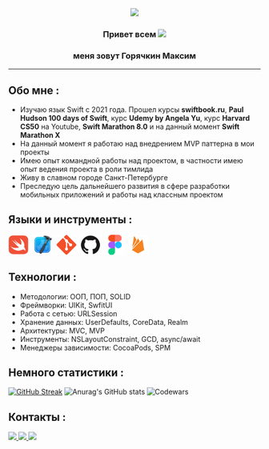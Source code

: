 <div id="header" align="center">
  <img src="https://media.giphy.com/media/IgodAsQDwvWeWU2ZDY/giphy.gif" width="100"/>
</div>

<div id="header" align="center">
  <h3>
    Привет всем
    <img src="https://media.giphy.com/media/hvRJCLFzcasrR4ia7z/giphy.gif" width="30px"/>
  </h3>
  <h3>
    меня зовут Горячкин Максим
  </h3>
</div>

---

Обо мне :
------
- Изучаю язык Swift с 2021 года. Прошел курсы **swiftbook.ru**, **Paul Hudson 100 days of Swift**, курс **Udemy by Angela Yu**, курс **Harvard CS50** на Youtube, **Swift Marathon 8.0** и на данный момент **Swift Marathon X**
- На данный момент я работаю над внедрением MVP паттерна в мои проекты
- Имею опыт командной работы над проектом, в частности имею опыт ведения проекта в роли тимлида
- Живу в славном городе Санкт-Петербурге
- Преследую цель дальнейшего развития в сфере разработки мобильных приложений и работы над классным проектом

Языки и инструменты :
------
<div>
  <img src="https://github.com/devicons/devicon/blob/master/icons/swift/swift-original.svg" title="Swift" alt="Swift" width="40" height="40"/>&nbsp;
  <img src="https://github.com/devicons/devicon/blob/master/icons/xcode/xcode-original.svg" title="XCode" alt="XCode" width="40" height="40"/>&nbsp;
  <img src="https://github.com/devicons/devicon/blob/master/icons/git/git-original.svg" title="Git" alt="Git" width="40" height="40"/>&nbsp;
  <img src="https://github.com/devicons/devicon/blob/master/icons/github/github-original.svg" title="GitHub" alt="GitHub" width="40" height="40"/>&nbsp;
  <img src="https://github.com/devicons/devicon/blob/master/icons/figma/figma-original.svg" title="Figma" alt="Figma" width="40" height="40"/>&nbsp;
  <img src="https://github.com/devicons/devicon/blob/master/icons/firebase/firebase-plain.svg" title="Firebase" alt="Firebase" width="40" height="40"/>&nbsp;
</div>

Технологии :
------
- Методологии: ООП, ПОП, SOLID
- Фреймворки: UIKit, SwfitUI
- Работа с сетью: URLSession
- Хранение данных: UserDefaults, CoreData, Realm
- Архитектуры: MVC, MVP
- Инструменты: NSLayoutConstraint, GCD, async/await
- Менеджеры зависимости: CocoaPods, SPM

Немного статистики :
------
[![GitHub Streak](http://github-readme-streak-stats.herokuapp.com?user=MaximGoryachkin&theme=light&background=1)](https://git.io/streak-stats)
![Anurag's GitHub stats](https://github-readme-stats.vercel.app/api?username=MaximGoryachkin&show_icons=true&bg_color=00000000)
![Codewars](https://github.r2v.ch/codewars?user=MaximGoryachkin&name=true&top_languages=true&stroke=%23a8a8a8&theme=gradient_light)

Контакты :
------
<div id="badges">
  <a href="https://t.me/MaximGoryachkin">
    <img src="https://img.shields.io/badge/Telegram-lightblue?style=for-the-badge&logo=telegram&logoColor=white"/>
  </a>
  <a href="https://www.linkedin.com/in/maxgoryachkin/">
    <img src="https://img.shields.io/badge/LinkedIn-white?style=for-the-badge&logo=linkedin&logoColor=blue"/>
  </a>
  <a href="https://vk.com/maxgoryachkin">
    <img src="https://img.shields.io/badge/vk-blue?style=for-the-badge&logo=vk&logoColor=white"/>
  </a>
</div>
